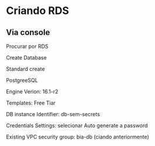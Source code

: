 # Criando RDS

## Via console

Procurar por RDS

Create Database

Standard create



PostgreeSQL

Engine Verion: 16.1-r2


Templates: Free Tiar

DB instance Identifier: db-sem-secrets


Credentials Settings: selecionar Auto generate a password


Existing VPC security group: bia-db (ciando anteriormente)